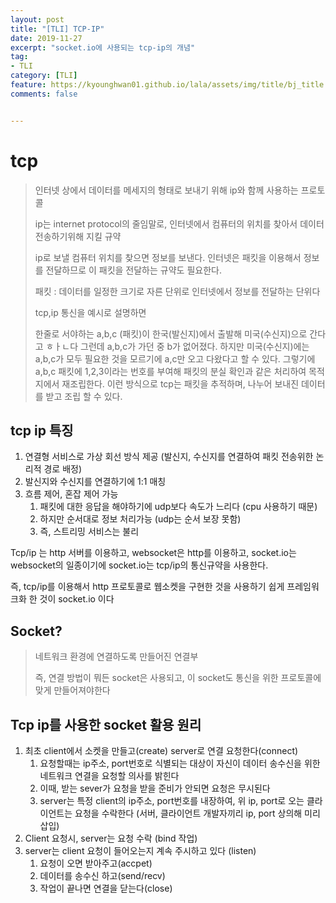 ```yaml
---
layout: post
title: "[TLI] TCP-IP"
date: 2019-11-27
excerpt: "socket.io에 사용되는 tcp-ip의 개념"
tag:
- TLI
category: [TLI]
feature: https://kyounghwan01.github.io/lala/assets/img/title/bj_title.jpg
comments: false


---
```



## 

# tcp

> 인터넷 상에서 데이터를 메세지의 형태로 보내기 위해 ip와 함께 사용하는 프로토콜
>
> ip는 internet protocol의 줄임말로, 인터넷에서 컴퓨터의 위치를 찾아서 데이터 전송하기위해 지킬 규약
>
> ip로 보낼 컴퓨터 위치를 찾으면 정보를 보낸다. 
> 인터넷은 패킷을 이용해서 정보를 전달하므로 이 패킷을 전달하는 규약도 필요한다.
>
> 패킷 : 데이터를 일정한 크기로 자른 단위로 인터넷에서 정보를 전달하는 단위다
>
> tcp,ip 통신을 예시로 설명하면
>
> 한줄로 서야하는 a,b,c (패킷)이 한국(발신지)에서 출발해 미국(수신지)으로 간다고 ㅎㅏㄴ다
> 그런데 a,b,c가 가던 중 b가 없어졌다. 하지만 미국(수신지)에는 a,b,c가 모두 필요한 것을 모르기에 a,c만 오고 다왔다고 할 수 있다. 
> 그렇기에 a,b,c 패킷에 1,2,3이라는 번호를 부여해 패킷의 분실 확인과 같은 처리하여 목적지에서 재조립한다. 이런 방식으로 tcp는 패킷을 추적하며, 나누어 보내진 데이터를 받고 조립 할 수 있다.

## tcp ip 특징

1. 연결형 서비스로 가상 회선 방식 제공 (발신지, 수신지를 연결하여 패킷 전송위한 논리적 경로 배정)
2. 발신지와 수신지를 연결하기에 1:1 매칭
3. 흐름 제어, 혼잡 제어 가능
   1. 패킷에 대한 응답을 해야하기에 udp보다 속도가 느리다 (cpu 사용하기 때문)
   2. 하지만 순서대로 정보 처리가능 (udp는 순서 보장 못함)
   3. 즉, 스트리밍 서비스는 불리

Tcp/ip 는 http 서버를 이용하고, websocket은 http를 이용하고, socket.io는 websocket의 일종이기에 socket.io는 tcp/ip의 통신규약을 사용한다.

즉, tcp/ip를 이용해서 http 프로토콜로 웹소켓을 구현한 것을 사용하기 쉽게 프레임워크화 한 것이 socket.io 이다



## Socket?

>  네트워크 환경에 연결하도록 만들어진 연결부
>
> 즉, 연결 방법이 뭐든 socket은 사용되고, 이 socket도 통신을 위한 프로토콜에 맞게 만들어져야한다

## Tcp ip를 사용한 socket 활용 원리

1. 최초 client에서 소켓을 만들고(create) server로 연결 요청한다(connect)
   1. 요청할때는 ip주소, port번호로 식별되는 대상이 자신이 데이터 송수신을 위한 네트워크 연결을 요청할 의사를 밝힌다
   2. 이때, 받는 sever가 요청을 받을 준비가 안되면 요청은 무시된다
   3. server는 특정 client의 ip주소, port번호를 내장하여, 위 ip, port로 오는 클라이언트는 요청을 수락한다 (서버, 클라이언트 개발자끼리 ip, port 상의해 미리 삽입)
2. Client 요청시, server는 요청 수락 (bind 작업)
3. server는 client 요청이 들어오는지 계속 주시하고 있다 (listen)
   1. 요청이 오면 받아주고(accpet)
   2. 데이터를 송수신 하고(send/recv)
   3. 작업이 끝나면 연결을 닫는다(close)

